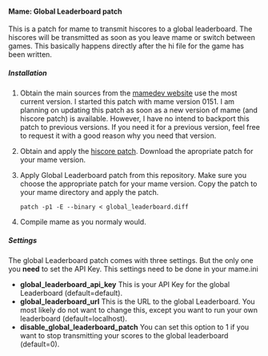 #### Mame: Global Leaderboard patch

This is a patch for mame to transmit hiscores to a global leaderboard. The hiscores will be transmitted as soon as you leave mame or switch between games. This basically happens directly after the hi file for the game has been written.

##### Installation
1. Obtain the main sources from the [mamedev website](http://www.mamedev.org/release.html) use the most current version. I started this patch with mame version 0151. I am planning on updating this patch as soon as a new version of mame (and hiscore patch) is available. However, I have no intend to backport this patch to previous versions. If you need it for a previous version, feel free to request it with a good reason why you need that version.
2. Obtain and apply the [hiscore patch](http://forum.arcadecontrols.com/index.php?topic=64298.0). Download the apropriate patch for your mame version.
3. Apply Global Leaderboard patch from this repository. Make sure you choose the appropriate patch for your mame version. Copy the patch to your mame directory and apply the patch.

   ```patch -p1 -E --binary < global_leaderboard.diff```

4. Compile mame as you normaly would.

##### Settings
The global Leaderboard patch comes with three settings. But the only one you **need** to set the API Key. This settings need to be done in your mame.ini

* **global_leaderboard_api_key** This is your API Key for the global Leaderboard (default=default).
* **global_leaderboard_url** This is the URL to the global Leaderboard. You most likely do not want to change this, except you want to run your own leaderboard (default=localhost).
* **disable_global_leaderboard_patch** You can set this option to 1 if you want to stop transmitting your scores to the global leaderboard (default=0).
